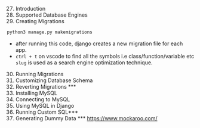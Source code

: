 27. Introduction 
28. Supported Database Engines 
29. Creating Migrations 
```python
python3 manage.py makemigrations
```
- after running this code, django creates a new migration file for each app.
- `ctrl + t` on vscode to find all the symbols i.e class/function/variable etc
`slug` is used as a search engine optimization technique. 
  
30. Running Migrations 
31. Customizing Database Schema
32. Reverting Migrations ***
33. Installing MySQL 
34. Connecting to MySQL 
35. Using MySQL in Django 
36. Running Custom SQL***
37. Generating Dummy Data ***
https://www.mockaroo.com/

